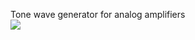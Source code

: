 Tone wave generator for analog amplifiers
<br/>
<img src="https://www.analog.com/en/_/media/analog/en/maxim-product/8218.png?rev=7828d31fee6a48e1b0159a6638bc91ad"/>
